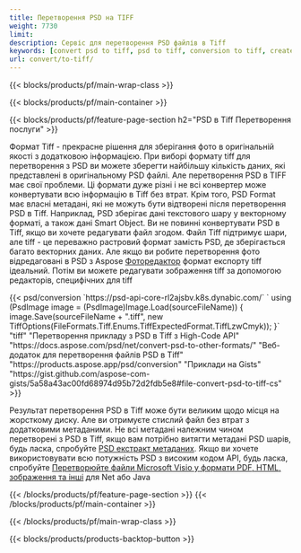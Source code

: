 ```yaml
---
title: Перетворення PSD на TIFF
weight: 7730
limit: 
description: Сервіс для перетворення PSD файлів в Tiff
keywords: [convert psd to tiff, psd to tiff, conversion to tiff, create tiff from psd, print psd as tiff]
url: convert/to-tiff/
---
```


{{< blocks/products/pf/main-wrap-class >}}

{{< blocks/products/pf/main-container >}}

{{< blocks/products/pf/feature-page-section h2="PSD в Tiff Перетворення послуги" >}}
<p>Формат Tiff - прекрасне рішення для зберігання фото в оригінальній якості з додатковою інформацією. При виборі формату tiff для перетворення з PSD ви можете зберегти найбільшу кількість даних, які представлені в оригінальному PSD файлі. Але перетворення PSD в TIFF має свої проблеми. Ці формати дуже різні і не всі конвертер може конвертувати всю інформацію в Tiff без втрат. Крім того, PSD Format має власні метадані, які не можуть бути відтворені після перетворення PSD в Tiff. Наприклад, PSD зберігає дані текстового шару у векторному форматі, а також дані Smart Object. Ви не повинні конвертувати PSD в Tiff, якщо ви хочете редагувати файл згодом. Файл Tiff підтримує шари, але tiff - це переважно растровий формат замість PSD, де зберігається багато векторних даних. Але якщо ви робите перетворення фото відредаговані в PSD з Aspose <a href="https://products.aspose.app/psd/photo-editor">Фоторедактор</a> формат експорту tiff ідеальний. Потім ви можете редагувати зображення tiff за допомогою редакторів, специфічних для tiff</p>
{{< psd/conversion `https://psd-api-core-rl2ajsbv.k8s.dynabic.com/` 
`    using (PsdImage image = (PsdImage)Image.Load(sourceFileName))
    {
        image.Save(sourceFileName + ".tiff", new TiffOptions(FileFormats.Tiff.Enums.TiffExpectedFormat.TiffLzwCmyk));
    }` 
	"tiff" 
"Перетворення прикладу з PSD в Tiff з High-Code API"  "https://docs.aspose.com/psd/net/convert-psd-to-other-formats/" 
"Веб-додаток для перетворення файлів PSD в Tiff" "https://products.aspose.app/psd/conversion" 
"Приклади на Gists" "https://gist.github.com/aspose-com-gists/5a58a43ac00fd68974d95b72d2fdb5e8#file-convert-psd-to-tiff-cs" >}}
<p>Результат перетворення PSD в Tiff може бути великим щодо місця на жорсткому диску. Але ви отримуєте стислий файл без втрат з додатковими метаданими. Не всі метадані належним чином перетворені з PSD в Tiff, якщо вам потрібно витягти метадані PSD шарів, будь ласка, спробуйте <a href="https://products.aspose.app/psd/metadata">PSD екстракт метаданих</a>. Якщо ви хочете використовувати всю потужність PSD з високим кодом API, будь ласка, спробуйте <a href="/psd">Перетворюйте файли Microsoft Visio у формати PDF, HTML, зображення та інші</a> для Net або Java</p>
{{< /blocks/products/pf/feature-page-section >}}
{{< /blocks/products/pf/main-container >}}


{{< /blocks/products/pf/main-wrap-class >}}

{{< blocks/products/products-backtop-button >}}
